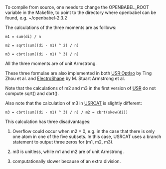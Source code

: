 To compile from source, one needs to change the OPENBABEL_ROOT variable in the Makefile, to point to the directory where openbabel can be found, e.g. ~/openbabel-2.3.2

The calculations of the three moments are as folllows:

	m1 = sum(di) / n

	m2 = sqrt(sum((di - m1) ^ 2) / n)

	m3 = cbrt(sum((di - m1) ^ 3) / n)

All the three moments are of unit Armstrong.

These three formulae are also implemented in both [USR:OptIso] by Ting Zhou et al. and [ElectroShape] by M. Stuart Armstrong et al.

Note that the calculations of m2 and m3 in the first version of [USR] do not compute sqrt() and cbrt().

Also note that the calculation of m3 in [USRCAT] is slightly different:

	m3 = cbrt(sum((di - m1) ^ 3) / n) / m2 = cbrt(skew(di))

This calculation has three disadvantages:

1) Overflow could occur when m2 = 0, e.g. in the case that there is only one atom in one of the five subsets. In this case, USRCAT uses a branch statement to output three zeros for (m1, m2, m3).

2) m3 is unitless, while m1 and m2 are of unit Armstrong.

3) computationally slower because of an extra division.

[USR:OptIso]: http://dx.doi.org/10.1016/j.jmgm.2010.08.007
[ElectroShape]: http://dx.doi.org/10.1007/s10822-011-9463-8
[USR]: http://dx.doi.org/10.1002/jcc.20681
[USRCAT]: http://dx.doi.org/10.1186/1758-2946-4-27
